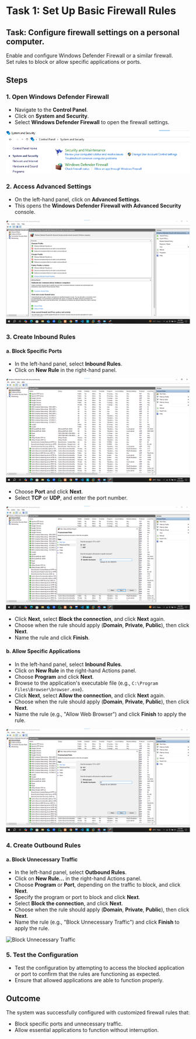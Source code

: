 # Task 1: Set Up Basic Firewall Rules

## Task: Configure firewall settings on a personal computer.  
Enable and configure Windows Defender Firewall or a similar firewall.  
Set rules to block or allow specific applications or ports.

## Steps

### 1. Open Windows Defender Firewall
- Navigate to the **Control Panel**.
- Click on **System and Security**.
- Select **Windows Defender Firewall** to open the firewall settings.

![](./images/1.png)

### 2. Access Advanced Settings
- On the left-hand panel, click on **Advanced Settings**.
- This opens the **Windows Defender Firewall with Advanced Security** console.

![](./images/2.png)

### 3. Create Inbound Rules

#### a. Block Specific Ports
- In the left-hand panel, select **Inbound Rules**.
- Click on **New Rule** in the right-hand panel.

![](./images/3.png)

- Choose **Port** and click **Next**.
- Select **TCP** or **UDP**, and enter the port number.
  
![](./images/4.png)

- Click **Next**, select **Block the connection**, and click **Next** again.
- Choose when the rule should apply (**Domain**, **Private**, **Public**), then click **Next**.
- Name the rule and click **Finish**.

#### b. Allow Specific Applications
- In the left-hand panel, select **Inbound Rules**.
- Click on **New Rule** in the right-hand Actions panel.
- Choose **Program** and click **Next**.
- Browse to the application's executable file (e.g., `C:\Program Files\Browser\browser.exe`).
- Click **Next**, select **Allow the connection**, and click **Next** again.
- Choose when the rule should apply (**Domain**, **Private**, **Public**), then click **Next**.
- Name the rule (e.g., "Allow Web Browser") and click **Finish** to apply the rule.

![Allow Specific Applications](./images/4.png)

### 4. Create Outbound Rules

#### a. Block Unnecessary Traffic
- In the left-hand panel, select **Outbound Rules**.
- Click on **New Rule...** in the right-hand Actions panel.
- Choose **Program** or **Port**, depending on the traffic to block, and click **Next**.
- Specify the program or port to block and click **Next**.
- Select **Block the connection**, and click **Next**.
- Choose when the rule should apply (**Domain**, **Private**, **Public**), then click **Next**.
- Name the rule (e.g., "Block Unnecessary Traffic") and click **Finish** to apply the rule.

![Block Unnecessary Traffic](./images/5.png)

### 5. Test the Configuration
- Test the configuration by attempting to access the blocked application or port to confirm that the rules are functioning as expected.
- Ensure that allowed applications are able to function properly.

## Outcome
The system was successfully configured with customized firewall rules that:
- Block specific ports and unnecessary traffic.
- Allow essential applications to function without interruption.
